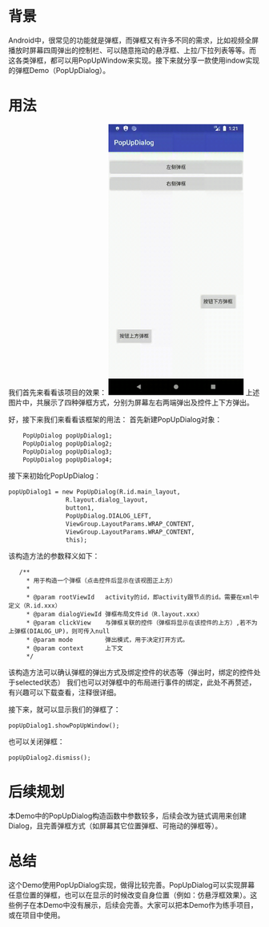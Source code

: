 # 背景
Android中，很常见的功能就是弹框，而弹框又有许多不同的需求，比如视频全屏播放时屏幕四周弹出的控制栏、可以随意拖动的悬浮框、上拉/下拉列表等等。而这各类弹框，都可以用PopUpWindow来实现。接下来就分享一款使用indow实现的弹框Demo（PopUpDialog）。

# 用法
我们首先来看看该项目的效果：
<img src="https://github.com/cjfu/PopUpDialog/blob/master/popupdialog.gif" width="270" height="540">
上述图片中，共展示了四种弹框方式，分别为屏幕左右两端弹出及控件上下方弹出。

好，接下来我们来看看该框架的用法：
首先新建PopUpDialog对象：

```
    PopUpDialog popUpDialog1;
    PopUpDialog popUpDialog2;
    PopUpDialog popUpDialog3;
    PopUpDialog popUpDialog4;
```
接下来初始化PopUpDialog：

```
popUpDialog1 = new PopUpDialog(R.id.main_layout,
                R.layout.dialog_layout,
                button1,
                PopUpDialog.DIALOG_LEFT,
                ViewGroup.LayoutParams.WRAP_CONTENT,
                ViewGroup.LayoutParams.WRAP_CONTENT,
                this);
```
该构造方法的参数释义如下：

```
   /**
     * 用于构造一个弹框（点击控件后显示在该视图正上方）
     *
     * @param rootViewId   activity的id，即activity跟节点的id。需要在xml中定义（R.id.xxx）
     * @param dialogViewId 弹框布局文件id（R.layout.xxx）
     * @param clickView    与弹框关联的控件（弹框将显示在该控件的上方）,若不为上弹框(DIALOG_UP)，则可传入null
     * @param mode         弹出模式，用于决定打开方式。
     * @param context      上下文
     */
```
该构造方法可以确认弹框的弹出方式及绑定控件的状态等（弹出时，绑定的控件处于selected状态）
我们也可以对弹框中的布局进行事件的绑定，此处不再赘述，有兴趣可以下载查看，注释很详细。

接下来，就可以显示我们的弹框了：

```
popUpDialog1.showPopUpWindow();
```
也可以关闭弹框：

```
popUpDialog2.dismiss();
```
# 后续规划
本Demo中的PopUpDialog构造函数中参数较多，后续会改为链式调用来创建Dialog，且完善弹框方式（如屏幕其它位置弹框、可拖动的弹框等）。
# 总结
这个Demo使用PopUpDialog实现，做得比较完善。PopUpDialog可以实现屏幕任意位置的弹框，也可以在显示的时候改变自身位置（例如：仿悬浮框效果）。这些例子在本Demo中没有展示，后续会完善。大家可以把本Demo作为练手项目，或在项目中使用。
